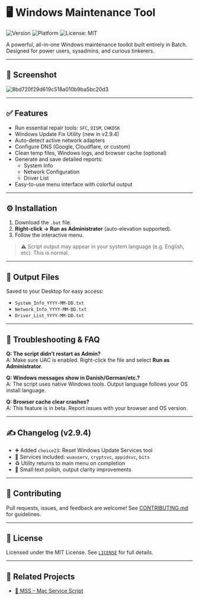 
# 🖥️ Windows Maintenance Tool

![Version](https://img.shields.io/badge/version-v2.9.4-green)
![Platform](https://img.shields.io/badge/platform-Windows-blue)
![License: MIT](https://img.shields.io/badge/license-MIT-blue)

A powerful, all-in-one Windows maintenance toolkit built entirely in Batch. Designed for power users, sysadmins, and curious tinkerers.

---

## 📸 Screenshot
![8bd720f29d619c518a010b9ba5bc20d3](https://github.com/user-attachments/assets/8440e020-f679-4af5-8f8b-cb5c03dfa667)


---

## ✅ Features

- Run essential repair tools: `SFC`, `DISM`, `CHKDSK`
- Windows Update Fix Utility (new in v2.9.4)
- Auto-detect active network adapters
- Configure DNS (Google, Cloudflare, or custom)
- Clean temp files, Windows logs, and browser cache (optional)
- Generate and save detailed reports:
  - System Info
  - Network Configuration
  - Driver List
- Easy-to-use menu interface with colorful output

---

## ⚙️ Installation

1. Download the `.bat` file.
2. **Right-click → Run as Administrator** (auto-elevation supported).
3. Follow the interactive menu.

> ⚠️ Script output may appear in your system language (e.g. English, etc). This is normal.

---

## 📝 Output Files

Saved to your Desktop for easy access:

- `System_Info_YYYY-MM-DD.txt`
- `Network_Info_YYYY-MM-DD.txt`
- `Driver_List_YYYY-MM-DD.txt`

---

## 🧪 Troubleshooting & FAQ

**Q: The script didn’t restart as Admin?**  
A: Make sure UAC is enabled. Right-click the file and select **Run as Administrator**.

**Q: Windows messages show in Danish/German/etc.?**  
A: The script uses native Windows tools. Output language follows your OS install language.

**Q: Browser cache clear crashes?**  
A: This feature is in beta. Report issues with your browser and OS version.

---

## ✍️ Changelog (v2.9.4)

- ➕ Added `choice23`: Reset Windows Update Services tool
- 🚀 Services included: `wuauserv`, `cryptsvc`, `appidsvc`, `bits`
- ♻️ Utility returns to main menu on completion
- 🧼 Small text polish, output clarity improvements

---

## 🤝 Contributing

Pull requests, issues, and feedback are welcome! See [CONTRIBUTING.md](CONTRIBUTING.md) for guidelines.

---

## 📜 License

Licensed under the MIT License. See [`LICENSE`](LICENSE) for full details.

---

## 🔗 Related Projects

- [🍎 MSS – Mac Service Script](https://github.com/ios12checker/MSS-Mac-Service-Script)

